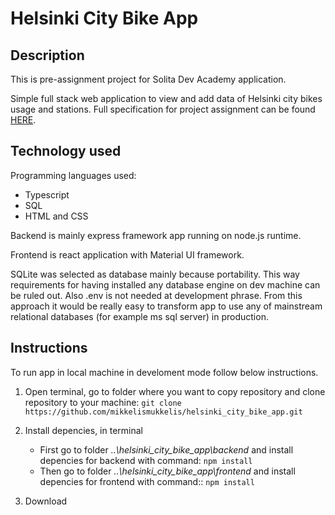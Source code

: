 # Helsinki City Bike App

## Description

This is pre-assignment project for Solita Dev Academy application.

Simple full stack web application to view and add data of Helsinki city bikes usage and stations. Full specification for project assignment can be found [HERE](https://github.com/solita/dev-academy-2022-fall-exercise).

## Technology used

Programming languages used:

- Typescript
- SQL
- HTML and CSS

Backend is mainly express framework app running on node.js runtime.

Frontend is react application with Material UI framework.

SQLite was selected as database mainly because portability. This way requirements for having installed any database engine on dev machine can be ruled out. Also .env is not needed at development phrase. From this approach it would be really easy to transform app to use any of mainstream relational databases (for example ms sql server) in production.

## Instructions

To run app in local machine in develoment mode follow below instructions.

1. Open terminal, go to folder where you want to copy repository and clone repository to your machine: `git clone https://github.com/mikkelismukkelis/helsinki_city_bike_app.git`

2. Install depencies, in terminal

   - First go to folder <em>..\helsinki_city_bike_app\backend</em> and install depencies for backend with command: `npm install`
   - Then go to folder <em>..\helsinki_city_bike_app\frontend</em> and install depencies for frontend with command:: `npm install`

3. Download
